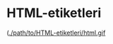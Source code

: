 # HTML-etiketleri

([./path/to/HTML-etiketleri/html.gif](https://github.com/ozcanertugrul/HTML-etiketleri/issues/1#issue-2672709636)


